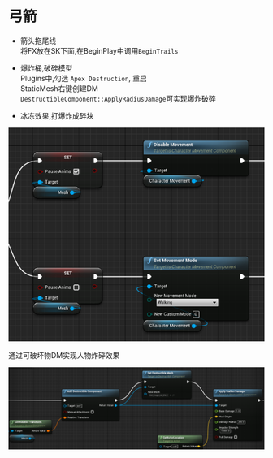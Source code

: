 # 弓箭
+ 箭头拖尾线  
将FX放在SK下面,在BeginPlay中调用`BeginTrails`  

+ 爆炸桶,破碎模型  
Plugins中,勾选 `Apex Destruction`, 重启  
StaticMesh右键创建DM  
`DestructibleComponent::ApplyRadiusDamage`可实现爆炸破碎  

+ 冰冻效果,打爆炸成碎块  

![](./图片/冰冻-冻结人物.png)

通过可破坏物DM实现人物炸碎效果  

![](./图片/冰冻-人物炸碎.png)

